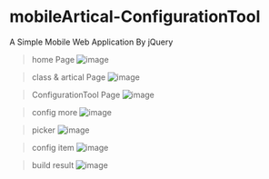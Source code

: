 # mobileArtical-ConfigurationTool

A Simple Mobile Web Application By jQuery

> home Page
![image](https://github.com/panhj/mobileArtical-ConfigurationTool/raw/master/screenshot/news.png)

> class & artical Page
![image](https://github.com/panhj/mobileArtical-ConfigurationTool/raw/master/screenshot/classes.png)

> ConfigurationTool Page
![image](https://github.com/panhj/mobileArtical-ConfigurationTool/raw/master/screenshot/video.png)

> config more
![image](https://github.com/panhj/mobileArtical-ConfigurationTool/raw/master/screenshot/videos.png)

> picker
![image](https://github.com/panhj/mobileArtical-ConfigurationTool/raw/master/screenshot/calc.png)

> config item
![image](https://github.com/panhj/mobileArtical-ConfigurationTool/raw/master/screenshot/config.png)

> build result
![image](https://github.com/panhj/mobileArtical-ConfigurationTool/raw/master/screenshot/build.png)
